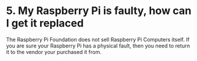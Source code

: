 # 5. My Raspberry Pi is faulty, how can I get it replaced

The Raspberry Pi Foundation does not sell Raspberry Pi Computers itself. If you are sure your Raspberry Pi has a physical fault, then you need to return it to the vendor your purchased it from.
